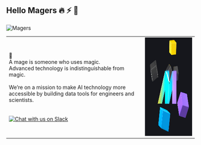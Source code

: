 ## Hello Magers 🔥 ⚡ 🌊

![Magers](https://media.graphassets.com/rtZz4d9lReGNiSYwFW4T)

| | |
| ----------- | ----------- |
| 🧙<br/>A mage is someone who uses magic.<br/>Advanced technology is indistinguishable from magic.<br /><br />We’re on a mission to make AI technology more accessible by building data tools for engineers and scientists.<br /><br /><br />[![Chat with us on Slack](https://img.shields.io/badge/%20-Join%20us%20on%20Slack-black?style=for-the-badge&logo=slack&labelColor=6B50D7)](https://www.mage.ai/chat) | <img alt="Mage blocks" height="264" width="320" src="https://github.com/mage-ai/assets/blob/main/logo/mage-blocks-tele.gif?raw=true" /> |

